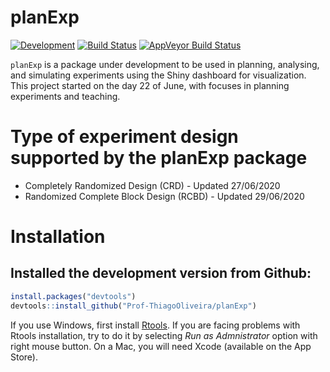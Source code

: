 # planExp

[![Development](https://img.shields.io/badge/development-active-blue.svg)](https://img.shields.io/badge/development-active-blue.svg)
[![Build Status](https://travis-ci.org/Prof-ThiagoOliveira/planExp.svg?branch=master)](https://travis-ci.org/Prof-ThiagoOliveira/planExp)
[![AppVeyor Build
Status](https://ci.appveyor.com/api/projects/status/fva5so5gjy23sir5/branch/master?svg=true)](https://ci.appveyor.com/project/Prof-ThiagoOliveira/planExp)


`planExp` is a package under development to be used in planning, analysing, and simulating experiments using the Shiny dashboard for visualization. This project started on the day 22 of June, with focuses in planning experiments and teaching.

# Type of experiment design supported by the planExp package
 * Completely Randomized Design (CRD) - Updated 27/06/2020
 * Randomized Complete Block Design (RCBD) - Updated 29/06/2020

# Installation

## Installed the development version from Github:

``` r
install.packages("devtools")
devtools::install_github("Prof-ThiagoOliveira/planExp")
```

If you use Windows, first install
[Rtools](https://CRAN.R-project.org/bin/windows/Rtools/). If you are
facing problems with Rtools installation, try to do it by selecting *Run
as Admnistrator* option with right mouse button. On a Mac, you will need
Xcode (available on the App Store).
